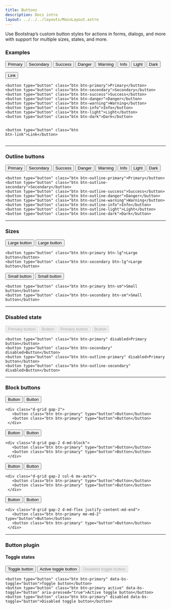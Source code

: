 ```yaml
---
title: Buttons
description: Docs intro
layout: ../../../layouts/MainLayout.astro
---
```


<p>
 Use Bootstrap’s custom button styles for actions in forms, dialogs, and more with support for multiple sizes, states,
 and more.
</p>


### Examples
<div class="card">
 <div class="card-body">
  <button type="button" class="btn btn-primary">Primary</button>
  <button type="button" class="btn btn-secondary">Secondary</button>
  <button type="button" class="btn btn-success">Success</button>
  <button type="button" class="btn btn-danger">Danger</button>
  <button type="button" class="btn btn-warning">Warning</button>
  <button type="button" class="btn btn-info">Info</button>
  <button type="button" class="btn btn-light">Light</button>
  <button type="button" class="btn btn-dark">Dark</button>

  <button type="button" class="btn btn-link">Link</button>
 </div>
 <div class="card-footer">
  <pre><code class="language-html">&lt;button type=&quot;button&quot; class=&quot;btn btn-primary&quot;&gt;Primary&lt;/button&gt;
&lt;button type=&quot;button&quot; class=&quot;btn btn-secondary&quot;&gt;Secondary&lt;/button&gt;
&lt;button type=&quot;button&quot; class=&quot;btn btn-success&quot;&gt;Success&lt;/button&gt;
&lt;button type=&quot;button&quot; class=&quot;btn btn-danger&quot;&gt;Danger&lt;/button&gt;
&lt;button type=&quot;button&quot; class=&quot;btn btn-warning&quot;&gt;Warning&lt;/button&gt;
&lt;button type=&quot;button&quot; class=&quot;btn btn-info&quot;&gt;Info&lt;/button&gt;
&lt;button type=&quot;button&quot; class=&quot;btn btn-light&quot;&gt;Light&lt;/button&gt;
&lt;button type=&quot;button&quot; class=&quot;btn btn-dark&quot;&gt;Dark&lt;/button&gt;

&lt;button type=&quot;button&quot; class=&quot;btn btn-link&quot;&gt;Link&lt;/button&gt;</code></pre>
 </div>
</div>
<hr>

### Outline buttons
<div class="card">
 <div class="card-body">
  <button type="button" class="btn btn-outline-primary">Primary</button>
  <button type="button" class="btn btn-outline-secondary">Secondary</button>
  <button type="button" class="btn btn-outline-success">Success</button>
  <button type="button" class="btn btn-outline-danger">Danger</button>
  <button type="button" class="btn btn-outline-warning">Warning</button>
  <button type="button" class="btn btn-outline-info">Info</button>
  <button type="button" class="btn btn-outline-light">Light</button>
  <button type="button" class="btn btn-outline-dark">Dark</button>
 </div>
 <div class="card-footer">
  <pre><code class="language-html">&lt;button type=&quot;button&quot; class=&quot;btn btn-outline-primary&quot;&gt;Primary&lt;/button&gt;
&lt;button type=&quot;button&quot; class=&quot;btn btn-outline-secondary&quot;&gt;Secondary&lt;/button&gt;
&lt;button type=&quot;button&quot; class=&quot;btn btn-outline-success&quot;&gt;Success&lt;/button&gt;
&lt;button type=&quot;button&quot; class=&quot;btn btn-outline-danger&quot;&gt;Danger&lt;/button&gt;
&lt;button type=&quot;button&quot; class=&quot;btn btn-outline-warning&quot;&gt;Warning&lt;/button&gt;
&lt;button type=&quot;button&quot; class=&quot;btn btn-outline-info&quot;&gt;Info&lt;/button&gt;
&lt;button type=&quot;button&quot; class=&quot;btn btn-outline-light&quot;&gt;Light&lt;/button&gt;
&lt;button type=&quot;button&quot; class=&quot;btn btn-outline-dark&quot;&gt;Dark&lt;/button&gt;</code></pre>
 </div>
</div>
<hr>

### Sizes
<div class="card">
 <div class="card-body">
  <button type="button" class="btn btn-primary btn-lg">Large button</button>
  <button type="button" class="btn btn-secondary btn-lg">Large button</button>
 </div>
 <div class="card-footer">
  <pre><code class="language-html">&lt;button type=&quot;button&quot; class=&quot;btn btn-primary btn-lg&quot;&gt;Large button&lt;/button&gt;
&lt;button type=&quot;button&quot; class=&quot;btn btn-secondary btn-lg&quot;&gt;Large button&lt;/button&gt;</code></pre>
 </div>
</div>
<div class="card">
 <div class="card-body">
  <button type="button" class="btn btn-primary btn-sm">Small button</button>
  <button type="button" class="btn btn-secondary btn-sm">Small button</button>
 </div>
 <div class="card-footer">
  <pre><code class="language-html">&lt;button type=&quot;button&quot; class=&quot;btn btn-primary btn-sm&quot;&gt;Small button&lt;/button&gt;
&lt;button type=&quot;button&quot; class=&quot;btn btn-secondary btn-sm&quot;&gt;Small button&lt;/button&gt;</code></pre>
 </div>
</div>
<hr>

### Disabled state
<div class="card">
 <div class="card-body">
  <button type="button" class="btn btn-primary" disabled>Primary button</button>
  <button type="button" class="btn btn-secondary" disabled>Button</button>
  <button type="button" class="btn btn-outline-primary" disabled>Primary button</button>
  <button type="button" class="btn btn-outline-secondary" disabled>Button</button>
 </div>
 <div class="card-footer">
  <pre><code class="language-html">&lt;button type=&quot;button&quot; class=&quot;btn btn-primary&quot; disabled&gt;Primary button&lt;/button&gt;
&lt;button type=&quot;button&quot; class=&quot;btn btn-secondary&quot; disabled&gt;Button&lt;/button&gt;
&lt;button type=&quot;button&quot; class=&quot;btn btn-outline-primary&quot; disabled&gt;Primary button&lt;/button&gt;
&lt;button type=&quot;button&quot; class=&quot;btn btn-outline-secondary&quot; disabled&gt;Button&lt;/button&gt;</code></pre>
 </div>
</div>
<hr>

### Block buttons
<div class="card">
 <div class="card-body">
  <div class="d-grid gap-2">
   <button class="btn btn-primary" type="button">Button</button>
   <button class="btn btn-primary" type="button">Button</button>
  </div>
 </div>
 <div class="card-footer">
  <pre><code class="language-html">&lt;div class=&quot;d-grid gap-2&quot;&gt;
   &lt;button class=&quot;btn btn-primary&quot; type=&quot;button&quot;&gt;Button&lt;/button&gt;
   &lt;button class=&quot;btn btn-primary&quot; type=&quot;button&quot;&gt;Button&lt;/button&gt;
 &lt;/div&gt;</code></pre>
 </div>
</div>
<div class="card">
 <div class="card-body">
  <div class="d-grid gap-2 d-md-block">
   <button class="btn btn-primary" type="button">Button</button>
   <button class="btn btn-primary" type="button">Button</button>
  </div>
 </div>
 <div class="card-footer">
  <pre><code class="language-html">&lt;div class=&quot;d-grid gap-2 d-md-block&quot;&gt;
   &lt;button class=&quot;btn btn-primary&quot; type=&quot;button&quot;&gt;Button&lt;/button&gt;
   &lt;button class=&quot;btn btn-primary&quot; type=&quot;button&quot;&gt;Button&lt;/button&gt;
 &lt;/div&gt;</code></pre>
 </div>
</div>
<div class="card">
 <div class="card-body">
  <div class="d-grid gap-2 col-6 mx-auto">
   <button class="btn btn-primary" type="button">Button</button>
   <button class="btn btn-primary" type="button">Button</button>
  </div>
 </div>
 <div class="card-footer">
  <pre><code class="language-html">&lt;div class=&quot;d-grid gap-2 col-6 mx-auto&quot;&gt;
   &lt;button class=&quot;btn btn-primary&quot; type=&quot;button&quot;&gt;Button&lt;/button&gt;
   &lt;button class=&quot;btn btn-primary&quot; type=&quot;button&quot;&gt;Button&lt;/button&gt;
 &lt;/div&gt;</code></pre>
 </div>
</div>
<div class="card">
 <div class="card-body">
  <div class="d-grid gap-2 d-md-flex justify-content-md-end">
   <button class="btn btn-primary me-md-2" type="button">Button</button>
   <button class="btn btn-primary" type="button">Button</button>
  </div>
 </div>
 <div class="card-footer">
  <pre><code class="language-html">&lt;div class=&quot;d-grid gap-2 d-md-flex justify-content-md-end&quot;&gt;
   &lt;button class=&quot;btn btn-primary me-md-2&quot; type=&quot;button&quot;&gt;Button&lt;/button&gt;
   &lt;button class=&quot;btn btn-primary&quot; type=&quot;button&quot;&gt;Button&lt;/button&gt;
 &lt;/div&gt;</code></pre>
 </div>
</div>
<hr>

### Button plugin

#### Toggle states
<div class="card">
 <div class="card-body">
  <button type="button" class="btn btn-primary" data-bs-toggle="button">Toggle button</button>
  <button type="button" class="btn btn-primary active" data-bs-toggle="button" aria-pressed="true">Active toggle
   button</button>
  <button type="button" class="btn btn-primary" disabled data-bs-toggle="button">Disabled toggle button</button>
 </div>
 <div class="card-footer">
  <pre><code class="language-html">&lt;button type=&quot;button&quot; class=&quot;btn btn-primary&quot; data-bs-toggle=&quot;button&quot;&gt;Toggle button&lt;/button&gt;
&lt;button type=&quot;button&quot; class=&quot;btn btn-primary active&quot; data-bs-toggle=&quot;button&quot; aria-pressed=&quot;true&quot;&gt;Active toggle button&lt;/button&gt;
&lt;button type=&quot;button&quot; class=&quot;btn btn-primary&quot; disabled data-bs-toggle=&quot;button&quot;&gt;Disabled toggle button&lt;/button&gt;</code></pre>
 </div>
</div>